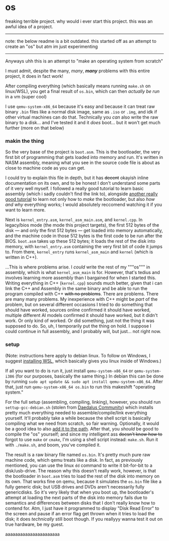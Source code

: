# os

freaking terrible project. why would i ever start this project. this was an awful idea of a project.

---

note: the below readme is a bit outdated. this started off as an attempt to create an "os" but atm im just experimenting

---

Anyways uhh this is an attempt to "make an operating system from scratch"

I must admit, despite the many, *many*, ***many*** problems with this entire project, it does in fact work!

After compiling everything (which basically means running `make.sh` on linux/WSL), you get a final result of `os.bin`, which can then _actually be run_ in a vm (super cool)

I use `qemu-system-x86_64` because it's easy and because it can treat raw binary `.bin` files like a normal disk image, same as `.iso` or `.img`, and idk if other virtual machines can do that. 
Technically you _can_ also write the raw binary to a disk... and I've tested it and it *does* boot... but it won't get much further (more on that below)


### makin the thing
So the very base of the project is `boot.asm`. This is the bootloader, the very first bit of programming that gets loaded into memory and run. It's written in NASM assembly, meaning what you see in the source code file is about as close to machine code as you can get. 

I could try to explain this file in depth, but it has ~~decent~~ okayish inline documentation on its own, and to be honest I don't understand some parts of it very well myself. I followed a really good tutorial to learn basic assembly (which i sadly couldn't find the link to), alongside [another really good tutorial](https://www.youtube.com/watch?v=MwPjvJ9ulSc&list=PLm3B56ql_akNcvH8vvJRYOc7TbYhRs19M) to learn not only how to _make_ the bootloader, but also _how and why_ everything works; I would absolutely reccomend watching it if you want to learn more.



Next is `kernel_entry.asm`, `kernel_asm_main.asm`, and `kernel.cpp`. In legacy/bios mode (the mode this project targets), the first 512 bytes of the disk — and only the first 512 bytes — get loaded into memory automatically, and the machine code in those 512 bytes is the first code to be run after the BIOS. `boot.asm` takes up these 512 bytes; it loads the rest of the disk into memory, with `kernel_entry.asm` containing the very first bit of code it jumps to. From there, `kernel_entry` runs `kernel_asm_main` and `kernel` (which is written in C++).

...This is where problems arise. I *could* write the rest of my """os""" in assembly, which is what `kernel_asm_main` is for. However, that's tedius and involves learning more assembly than I bargained for when I started this. Writing everything in C++ (`kernel.cpp`) sounds much better, given that i can link the C++ and Assembly in the same binary and be able to run the program compiled with C++ ~~with no problems~~. There are problems. There are many many problems. My inexperience with C++ might be _part_ of the problem, but on several different occasions I tried to do something that should have worked, sources online confirmed it should have worked, multiple different AI models confirmed it should have worked, but it didn't work. Or only kind of worked. Or did something, just not the thing it was supposed to do. So, uh, I temporarily put the thing on hold. I suppose I could continue in full assembly, and I probably will, but just... not right now.


### setup
(Note: instructions here apply to debian linux. To follow on Windows, I suggest [installing WSL](https://learn.microsoft.com/en-us/windows/wsl/install#install-wsl-command), which basically gives you linux inside of Windows.)

If all you want to do is run it, just install `qemu-system-x86_64` or `qemu-system-i386` (for our purposes, basically the same thing.) In debian this can be done by running `sudo apt update && sudo apt install qemu-system-x86_64`. After that, just run `qemu-system-x86_64 os.bin` to run this makeshift "operating system."

For the full setup (assembling, compiling, linking), however, you should run `settup-gcc-debian.sh` (stolen from [Daedalus Community](https://www.youtube.com/watch?v=MwPjvJ9ulSc&list=PLm3B56ql_akNcvH8vvJRYOc7TbYhRs19M)) which installs pretty much everything needed to assemble/compile/link everything yourself. It'll probably take a while because the shell script is basically compiling what we need from scratch, so fair warning. Optionally, it would be a good idea to also [add it to the path](https://phoenixnap.com/kb/linux-add-to-path). After that, you *should* be good to compile the "os" yourself; and since my intelligent ass ~~doesn't know how to~~ forgot to use `make` or `cmake`, I'm using a shell script instead: `make.sh`. Run it with `./make.sh`, and boom, you've compiled it.

The result is a raw binary file named `os.bin`. It's pretty much pure raw machine code, which qemu treats like a disk. In fact, as previously mentioned, you can use the linux `dd` command to write it bit-for-bit to a disk/usb-drive. The reason why this doesn't really work, however, is that the bootloader in `boot.asm` tries to load the rest of the disk into memory on its own. That works fine on qemu, because it simulates the `os.bin` file like a fully generic disk; but USB drives and DVDs aren't necessarily fully genericdisks. So it's very likely that when you boot up, the bootloader's attempt at loading the next parts of the disk into memory fails due to semantics and differences between disks that I don't really know how to contend for. Atm, I just have it programmed to display "Disk Read Error" to the screen and pause if an error flag get thrown when it tries to load the disk; it does _technically_ still boot though. If you reallyyy wanna test it out on true hardware, be my guest.


aaaaaaaaaaaaaaaaaaaaaa
